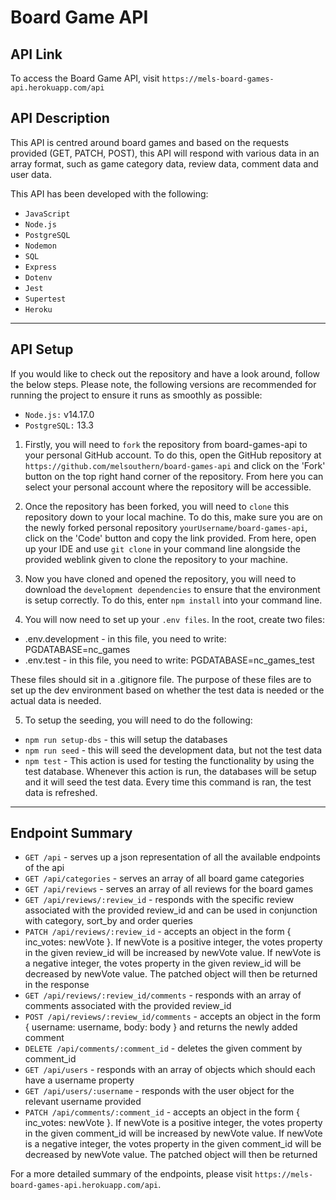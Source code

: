 # Board Game API

## API Link

To access the Board Game API, visit `https://mels-board-games-api.herokuapp.com/api`

## API Description

This API is centred around board games and based on the requests provided (GET, PATCH, POST), this API will respond with various data in an array format, such as game category data, review data, comment data and user data.

This API has been developed with the following:

- `JavaScript`
- `Node.js`
- `PostgreSQL`
- `Nodemon`
- `SQL`
- `Express`
- `Dotenv`
- `Jest`
- `Supertest`
- `Heroku`

---

## API Setup

If you would like to check out the repository and have a look around, follow the below steps. Please note, the following versions are recommended for running the project to ensure it runs as smoothly as possible:

- `Node.js:` v14.17.0
- `PostgreSQL:` 13.3

1. Firstly, you will need to `fork` the repository from board-games-api to your personal GitHub account. To do this, open the GitHub repository at `https://github.com/melsouthern/board-games-api` and click on the 'Fork' button on the top right hand corner of the repository. From here you can select your personal account where the repository will be accessible.

2. Once the repository has been forked, you will need to `clone` this repository down to your local machine. To do this, make sure you are on the newly forked personal repository `yourUsername/board-games-api`, click on the 'Code' button and copy the link provided. From here, open up your IDE and use `git clone` in your command line alongside the provided weblink given to clone the repository to your machine.

3. Now you have cloned and opened the repository, you will need to download the `development dependencies` to ensure that the environment is setup correctly. To do this, enter `npm install` into your command line.

4. You will now need to set up your `.env files`. In the root, create two files:

- .env.development - in this file, you need to write: PGDATABASE=nc_games
- .env.test - in this file, you need to write: PGDATABASE=nc_games_test

These files should sit in a .gitignore file. The purpose of these files are to set up the dev environment based on whether the test data is needed or the actual data is needed.

5. To setup the seeding, you will need to do the following:

- `npm run setup-dbs` - this will setup the databases
- `npm run seed` - this will seed the development data, but not the test data
- `npm test` - This action is used for testing the functionality by using the test database. Whenever this action is run, the databases will be setup and it will seed the test data. Every time this command is ran, the test data is refreshed.

---

## Endpoint Summary

- `GET /api` - serves up a json representation of all the available endpoints of the api
- `GET /api/categories` - serves an array of all board game categories
- `GET /api/reviews` - serves an array of all reviews for the board games
- `GET /api/reviews/:review_id` - responds with the specific review associated with the provided review_id and can be used in conjunction with category, sort_by and order queries
- `PATCH /api/reviews/:review_id` - accepts an object in the form { inc_votes: newVote }. If newVote is a positive integer, the votes property in the given review_id will be increased by newVote value. If newVote is a negative integer, the votes property in the given review_id will be decreased by newVote value. The patched object will then be returned in the response
- `GET /api/reviews/:review_id/comments` - responds with an array of comments associated with the provided review_id
- `POST /api/reviews/:review_id/comments` - accepts an object in the form { username: username, body: body } and returns the newly added comment
- `DELETE /api/comments/:comment_id` - deletes the given comment by comment_id
- `GET /api/users` - responds with an array of objects which should each have a username property
- `GET /api/users/:username` - responds with the user object for the relevant username provided
- `PATCH /api/comments/:comment_id` - accepts an object in the form { inc_votes: newVote }. If newVote is a positive integer, the votes property in the given comment_id will be increased by newVote value. If newVote is a negative integer, the votes property in the given comment_id will be decreased by newVote value. The patched object will then be returned

For a more detailed summary of the endpoints, please visit `https://mels-board-games-api.herokuapp.com/api`.
